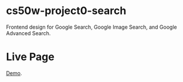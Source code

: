 # cs50w-project0-search
Frontend design for Google Search, Google Image Search, and Google Advanced Search.

# Live Page
[Demo](https://ahmedbedeir.github.io/cs50w-project0-search/).